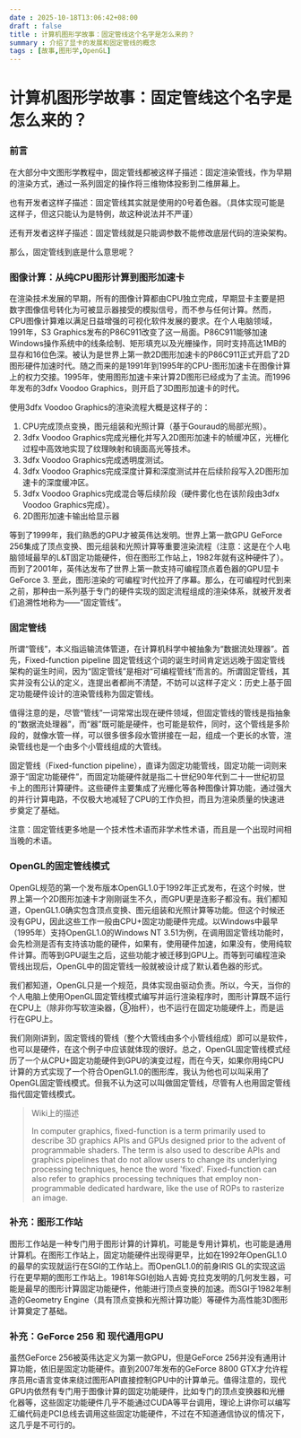 ```yaml
---
date : 2025-10-18T13:06:42+08:00
draft : false
title : 计算机图形学故事：固定管线这个名字是怎么来的？
summary : 介绍了显卡的发展和固定管线的概念
tags : [故事,图形学,OpenGL]
---
```

# 计算机图形学故事：固定管线这个名字是怎么来的？

### 前言

在大部分中文图形学教程中，固定管线都被这样子描述：固定渲染管线，作为早期的渲染方式，通过一系列固定的操作将三维物体投影到二维屏幕上。

也有开发者这样子描述：固定管线其实就是使用的0号着色器。（具体实现可能是这样子，但这只能认为是特例，故这种说法并不严谨）

还有开发者这样子描述：固定管线就是只能调参数不能修改底层代码的渲染架构。

那么，固定管线到底是什么意思呢？

### 图像计算：从纯CPU图形计算到图形加速卡

在渲染技术发展的早期，所有的图像计算都由CPU独立完成，早期显卡主要是把数字图像信号转化为可被显示器接受的模拟信号，而不参与任何计算。然而，CPU图像计算难以满足日益增强的可视化软件发展的要求。在个人电脑领域，1991年，S3 Graphics发布的P86C911改变了这一局面。P86C911能够加速Windows操作系统中的线条绘制、矩形填充以及光栅操作，同时支持高达1MB的显存和16位色深。被认为是世界上第一款2D图形加速卡的P86C911正式开启了2D图形硬件加速时代。随之而来的是1991年到1995年的CPU-图形加速卡在图像计算上的权力交接。1995年，使用图形加速卡来计算2D图形已经成为了主流。而1996年发布的3dfx Voodoo Graphics，则开启了3D图形加速卡的时代。

使用3dfx Voodoo Graphics的渲染流程大概是这样子的：

1. CPU完成顶点变换，图元组装和光照计算（基于Gouraud的局部光照）。
2. 3dfx Voodoo Graphics完成光栅化并写入2D图形加速卡的帧缓冲区，光栅化过程中高效地实现了纹理映射和镜面高光等技术。
3. 3dfx Voodoo Graphics完成透明度测试。
4. 3dfx Voodoo Graphics完成深度计算和深度测试并在后续阶段写入2D图形加速卡的深度缓冲区。
5. 3dfx Voodoo Graphics完成混合等后续阶段（硬件雾化也在该阶段由3dfx Voodoo Graphics完成）。
6. 2D图形加速卡输出给显示器

等到了1999年，我们熟悉的GPU才被英伟达发明。世界上第一款GPU GeForce 256集成了顶点变换、图元组装和光照计算等重要渲染流程（注意：这是在个人电脑领域最早的L&T固定功能硬件，但在图形工作站上，1982年就有这种硬件了）。而到了2001年，英伟达发布了世界上第一款支持可编程顶点着色器的GPU显卡GeForce 3. 至此，图形渲染的‘可编程’时代拉开了序幕。那么，在可编程时代到来之前，那种由一系列基于专门的硬件实现的固定流程组成的渲染体系，就被开发者们追溯性地称为——“固定管线”。

### 固定管线

所谓“管线”，本义指运输流体管道，在计算机科学中被抽象为“数据流处理器”。首先，Fixed-function pipeline 固定管线这个词的诞生时间肯定远远晚于固定管线架构的诞生时间，因为“固定管线”是相对“可编程管线”而言的。所谓固定管线，其实并没有公认的定义，连提出者都尚不清楚，不妨可以这样子定义：历史上基于固定功能硬件设计的渲染管线称为固定管线。

值得注意的是，尽管“管线”一词常常出现在硬件领域，但固定管线的管线是指抽象的“数据流处理器”，而“器”既可能是硬件，也可能是软件，同时，这个管线是多阶段的，就像水管一样，可以很多很多段水管拼接在一起，组成一个更长的水管，渲染管线也是一个由多个小管线组成的大管线。

固定管线（Fixed-function pipeline），直译为固定功能管线，固定功能一词则来源于“固定功能硬件”，而固定功能硬件就是指二十世纪90年代到二十一世纪初显卡上的图形计算硬件。这些硬件主要集成了光栅化等各种图像计算功能，通过强大的并行计算电路，不仅极大地减轻了CPU的工作负担，而且为渲染质量的快速进步奠定了基础。

注意：固定管线更多地是一个技术性术语而非学术性术语，而且是一个出现时间相当晚的术语。

### OpenGL的固定管线模式

OpenGL规范的第一个发布版本OpenGL1.0于1992年正式发布，在这个时候，世界上第一个2D图形加速卡才刚刚诞生不久，而GPU更是连影子都没有。我们都知道，OpenGL1.0确实包含顶点变换、图元组装和光照计算等功能。但这个时候还没有GPU，因此这些工作一般由CPU+固定功能硬件完成。以Windows中最早（1995年）支持OpenGL1.0的Windows NT 3.51为例，在调用固定管线功能时，会先检测是否有支持该功能的硬件，如果有，使用硬件加速，如果没有，使用纯软件计算。而等到GPU诞生之后，这些功能才被迁移到GPU上。而等到可编程渲染管线出现后，OpenGL中的固定管线一般就被设计成了默认着色器的形式。

我们都知道，OpenGL只是一个规范，具体实现由驱动负责。所以，今天，当你的个人电脑上使用OpenGL固定管线模式编写并运行渲染程序时，图形计算既不运行在CPU上（除非你写软渲染器，⑧抬杆），也不运行在固定功能硬件上，而是运行在GPU上。

我们刚刚讲到，固定管线的管线（整个大管线由多个小管线组成）即可以是软件，也可以是硬件，在这个例子中应该就体现的很好。总之，OpenGL固定管线模式经历了一个从CPU+固定功能硬件到GPU的演变过程，而在今天，如果你用纯CPU计算的方式实现了一个符合OpenGL1.0的图形库，我认为他也可以叫采用了OpenGL固定管线模式。但我不认为这可以叫做固定管线，尽管有人也用固定管线指代固定管线模式。

> Wiki上的描述
>
> In computer graphics, fixed-function is a term primarily used to describe 3D graphics APIs and GPUs designed prior to the advent of programmable shaders. The term is also used to describe APIs and graphics pipelines that do not allow users to change its underlying processing techniques, hence the word 'fixed'. Fixed-function can also refer to graphics processing techniques that employ non-programmable dedicated hardware, like the use of ROPs to rasterize an image.



### 补充：图形工作站

图形工作站是一种专门用于图形计算的计算机，可能是专用计算机，也可能是通用计算机。在图形工作站上，固定功能硬件出现得更早，比如在1992年OpenGL1.0的最早的实现就运行在SGI的工作站上。而OpenGL1.0的前身IRIS GL的实现这运行在更早期的图形工作站上。1981年SGI创始人吉姆·克拉克发明的几何发生器，可能是最早的图形计算固定功能硬件，他能进行顶点变换的加速。而SGI于1982年制造的Geometry Engine（具有顶点变换和光照计算功能）等硬件为高性能3D图形计算奠定了基础。



### 补充：GeForce 256 和 现代通用GPU

虽然GeForce 256被英伟达定义为第一款GPU，但是GeForce 256并没有通用计算功能，依旧是固定功能硬件。直到2007年发布的GeForce 8800 GTX才允许程序员用c语言变体来绕过图形API直接控制GPU中的计算单元。值得注意的，现代GPU内依然有专门用于图像计算的固定功能硬件，比如专门的顶点变换器和光栅化器等，这些固定功能硬件几乎不能通过CUDA等平台调用，理论上讲你可以编写汇编代码走PCI总线去调用这些固定功能硬件，不过在不知道通信协议的情况下，这几乎是不可行的。
